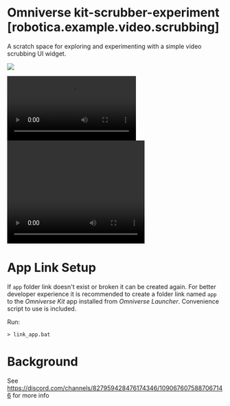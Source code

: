 # Omniverse kit-scrubber-experiment [robotica.example.video.scrubbing]

A scratch space for exploring and experimenting with a simple video scrubbing UI widget.

![](./exts/robotica.example.video.scrubbing/data/preview.png)

![](./exts/robotica.example.video.scrubbing/data/preview.mp4)
<video width="320" height="240" controls>
  <source src="./exts/robotica.example.video.scrubbing/data/preview.mp4" type="video/mp4">
</video>

# App Link Setup

If `app` folder link doesn't exist or broken it can be created again. For better developer experience it is recommended to create a folder link named `app` to the *Omniverse Kit* app installed from *Omniverse Launcher*. Convenience script to use is included.

Run:

```
> link_app.bat
```


# Background
See https://discord.com/channels/827959428476174346/1090676075887067146 for more info

